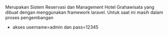 Merupakan Sistem Reservasi dan Management Hotel Grahawisata yang dibuat dengan menggunakan framework laravel. Untuk saat ini masih dalam proses pengembangan

* akses username=admin dan pass=12345
